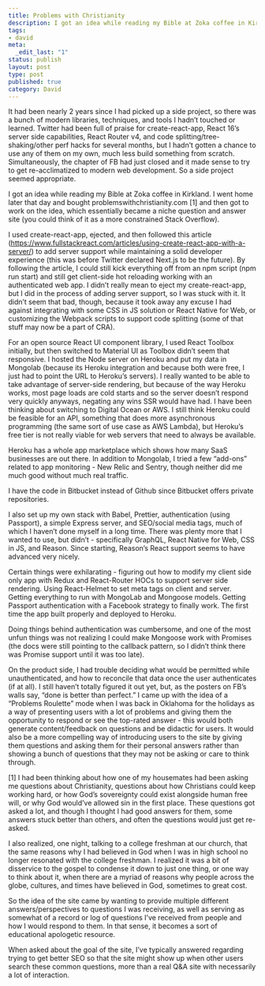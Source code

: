 ```yaml
---
title: Problems with Christianity
description: I got an idea while reading my Bible at Zoka coffee in Kirkland. I went home later that day and bought problemswithchristianity.com and then got to work on the idea, which essentially became a niche question and answer site (you could think of it as a more constrained Stack Overflow).
tags:
- david
meta:
  _edit_last: "1"
status: publish
layout: post
type: post
published: true
category: David
---
```


It had been nearly 2 years since I had picked up a side project, so there was a bunch of modern libraries, techniques, and tools I hadn’t touched or learned. Twitter had been full of praise for create-react-app, React 16’s server side capabilities, React Router v4, and code splitting/tree-shaking/other perf hacks for several months, but I hadn’t gotten a chance to use any of them on my own, much less build something from scratch. Simultaneously, the chapter of FB had just closed and it made sense to try to get re-acclimatized to modern web development. So a side project seemed appropriate.

I got an idea while reading my Bible at Zoka coffee in Kirkland. I went home later that day and bought problemswithchristianity.com [1] and then got to work on the idea, which essentially became a niche question and answer site (you could think of it as a more constrained Stack Overflow).

I used create-react-app, ejected, and then followed this article (https://www.fullstackreact.com/articles/using-create-react-app-with-a-server/) to add server support while maintaining a solid developer experience (this was before Twitter declared Next.js to be the future). By following the article, I could still kick everything off from an npm script (npm run start) and still get client-side hot reloading working with an authenticated web app. I didn’t really mean to eject my create-react-app, but I did in the process of adding server support, so I was stuck with it. It didn’t seem that bad, though, because it took away any excuse I had against integrating with some CSS in JS solution or React Native for Web, or customizing the Webpack scripts to support code splitting (some of that stuff may now be a part of CRA).

For an open source React UI component library, I used React Toolbox initially, but then switched to Material UI as Toolbox didn’t seem that responsive. I hosted the Node server on Heroku and put my data in Mongolab (because its Heroku integration and because both were free, I just had to point the URL to Heroku’s servers). I really wanted to be able to take advantage of server-side rendering, but because of the way Heroku works, most page loads are cold starts and so the server doesn’t respond very quickly anyways, negating any wins SSR would have had. I have been thinking about switching to Digital Ocean or AWS. I still think Heroku could be feasible for an API, something that does more asynchronous programming (the same sort of use case as AWS Lambda), but Heroku’s free tier is not really viable for web servers that need to always be available.

Heroku has a whole app marketplace which shows how many SaaS businesses are out there. In addition to Mongolab, I tried a few “add-ons” related to app monitoring - New Relic and Sentry, though neither did me much good without much real traffic.

I have the code in Bitbucket instead of Github since Bitbucket offers private repositories.

I also set up my own stack with Babel, Prettier, authentication (using Passport), a simple Express server, and SEO/social media tags, much of which I haven’t done myself in a long time. There was plenty more that I wanted to use, but didn’t - specifically GraphQL, React Native for Web, CSS in JS, and Reason. Since starting, Reason’s React support seems to have advanced very nicely.

Certain things were exhilarating - figuring out how to modify my client side only app with Redux and React-Router HOCs to support server side rendering. Using React-Helmet to set meta tags on client and server. Getting everything to run with MongoLab and Mongoose models. Getting Passport authentication with a Facebook strategy to finally work. The first time the app built properly and deployed to Heroku.

Doing things behind authentication was cumbersome, and one of the most unfun things was not realizing I could make Mongoose work with Promises (the docs were still pointing to the callback pattern, so I didn’t think there was Promise support until it was too late).

On the product side, I had trouble deciding what would be permitted while unauthenticated, and how to reconcile that data once the user authenticates (if at all). I still haven’t totally figured it out yet, but, as the posters on FB’s walls say, “done is better than perfect.” I came up with the idea of a “Problems Roulette” mode when I was back in Oklahoma for the holidays as a way of presenting users with a lot of problems and giving them the opportunity to respond or see the top-rated answer - this would both generate content/feedback on questions and be didactic for users. It would also be a more compelling way of introducing users to the site by giving them questions and asking them for their personal answers rather than showing a bunch of questions that they may not be asking or care to think through.

\[1\] I had been thinking about how one of my housemates had been asking me questions about Christianity, questions about how Christians could keep working hard, or how God’s sovereignty could exist alongside human free will, or why God would’ve allowed sin in the first place. These questions got asked a lot, and though I thought I had good answers for them, some answers stuck better than others, and often the questions would just get re-asked.

I also realized, one night, talking to a college freshman at our church, that the same reasons why I had believed in God when I was in high school no longer resonated with the college freshman. I realized it was a bit of disservice to the gospel to condense it down to just one thing, or one way to think about it, when there are a myriad of reasons why people across the globe, cultures, and times have believed in God, sometimes to great cost.

So the idea of the site came by wanting to provide multiple different answers/perspectives to questions I was receiving, as well as serving as somewhat of a record or log of questions I’ve received from people and how I would respond to them. In that sense, it becomes a sort of educational apologetic resource.

When asked about the goal of the site, I’ve typically answered regarding trying to get better SEO so that the site might show up when other users search these common questions, more than a real Q&A site with necessarily a lot of interaction.
